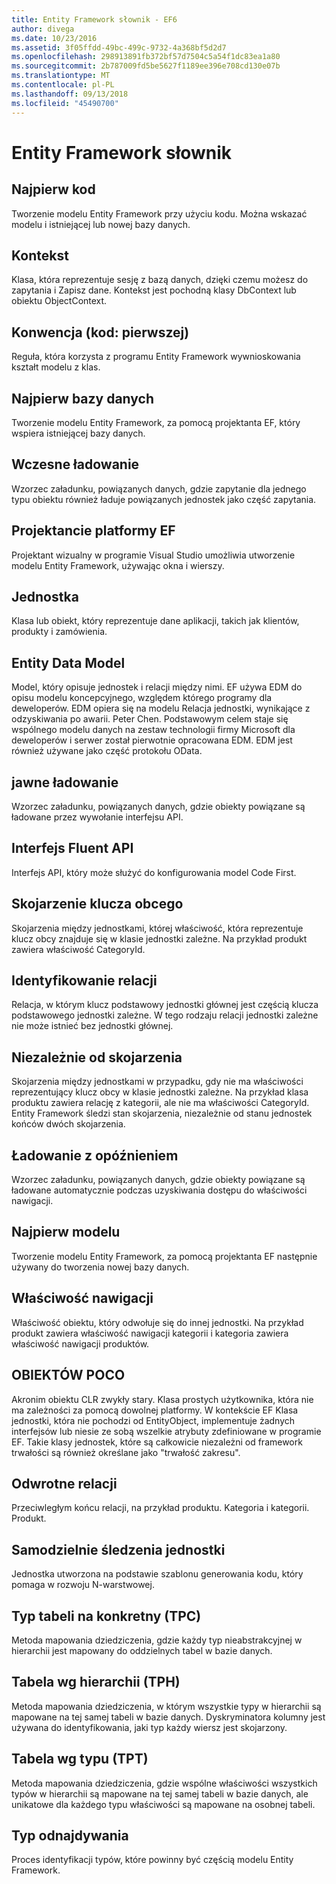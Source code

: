 ```yaml
---
title: Entity Framework słownik - EF6
author: divega
ms.date: 10/23/2016
ms.assetid: 3f05ffdd-49bc-499c-9732-4a368bf5d2d7
ms.openlocfilehash: 298913891fb372bf57d7504c5a54f1dc83ea1a80
ms.sourcegitcommit: 2b787009fd5be5627f1189ee396e708cd130e07b
ms.translationtype: MT
ms.contentlocale: pl-PL
ms.lasthandoff: 09/13/2018
ms.locfileid: "45490700"
---
```

# <a name="entity-framework-glossary"></a>Entity Framework słownik
## <a name="code-first"></a>Najpierw kod
Tworzenie modelu Entity Framework przy użyciu kodu. Można wskazać modelu i istniejącej lub nowej bazy danych.

## <a name="context"></a>Kontekst
Klasa, która reprezentuje sesję z bazą danych, dzięki czemu możesz do zapytania i Zapisz dane. Kontekst jest pochodną klasy DbContext lub obiektu ObjectContext.

## <a name="convention-code-first"></a>Konwencja (kod: pierwszej)
Reguła, która korzysta z programu Entity Framework wywnioskowania kształt modelu z klas.

## <a name="database-first"></a>Najpierw bazy danych
Tworzenie modelu Entity Framework, za pomocą projektanta EF, który wspiera istniejącej bazy danych.

## <a name="eager-loading"></a>Wczesne ładowanie
Wzorzec załadunku, powiązanych danych, gdzie zapytanie dla jednego typu obiektu również ładuje powiązanych jednostek jako część zapytania.

## <a name="ef-designer"></a>Projektancie platformy EF
Projektant wizualny w programie Visual Studio umożliwia utworzenie modelu Entity Framework, używając okna i wierszy.

## <a name="entity"></a>Jednostka
Klasa lub obiekt, który reprezentuje dane aplikacji, takich jak klientów, produkty i zamówienia.

## <a name="entity-data-model"></a>Entity Data Model
Model, który opisuje jednostek i relacji między nimi. EF używa EDM do opisu modelu koncepcyjnego, względem którego programy dla deweloperów. EDM opiera się na modelu Relacja jednostki, wynikające z odzyskiwania po awarii. Peter Chen. Podstawowym celem staje się wspólnego modelu danych na zestaw technologii firmy Microsoft dla deweloperów i serwer został pierwotnie opracowana EDM. EDM jest również używane jako część protokołu OData.

## <a name="explicit-loading"></a>jawne ładowanie
Wzorzec załadunku, powiązanych danych, gdzie obiekty powiązane są ładowane przez wywołanie interfejsu API.

## <a name="fluent-api"></a>Interfejs Fluent API
Interfejs API, który może służyć do konfigurowania model Code First.

## <a name="foreign-key-association"></a>Skojarzenie klucza obcego
Skojarzenia między jednostkami, której właściwość, która reprezentuje klucz obcy znajduje się w klasie jednostki zależne. Na przykład produkt zawiera właściwość CategoryId.

## <a name="identifying-relationship"></a>Identyfikowanie relacji
Relacja, w którym klucz podstawowy jednostki głównej jest częścią klucza podstawowego jednostki zależne. W tego rodzaju relacji jednostki zależne nie może istnieć bez jednostki głównej.

## <a name="independent-association"></a>Niezależnie od skojarzenia
Skojarzenia między jednostkami w przypadku, gdy nie ma właściwości reprezentujący klucz obcy w klasie jednostki zależne. Na przykład klasa produktu zawiera relację z kategorii, ale nie ma właściwości CategoryId. Entity Framework śledzi stan skojarzenia, niezależnie od stanu jednostek końców dwóch skojarzenia.

## <a name="lazy-loading"></a>Ładowanie z opóźnieniem
Wzorzec załadunku, powiązanych danych, gdzie obiekty powiązane są ładowane automatycznie podczas uzyskiwania dostępu do właściwości nawigacji.

## <a name="model-first"></a>Najpierw modelu
Tworzenie modelu Entity Framework, za pomocą projektanta EF następnie używany do tworzenia nowej bazy danych.

## <a name="navigation-property"></a>Właściwość nawigacji
Właściwość obiektu, który odwołuje się do innej jednostki. Na przykład produkt zawiera właściwość nawigacji kategorii i kategoria zawiera właściwość nawigacji produktów.

## <a name="poco"></a>OBIEKTÓW POCO
Akronim obiektu CLR zwykły stary. Klasa prostych użytkownika, która nie ma zależności za pomocą dowolnej platformy. W kontekście EF Klasa jednostki, która nie pochodzi od EntityObject, implementuje żadnych interfejsów lub niesie ze sobą wszelkie atrybuty zdefiniowane w programie EF. Takie klasy jednostek, które są całkowicie niezależni od framework trwałości są również określane jako "trwałość zakresu".  

## <a name="relationship-inverse"></a>Odwrotne relacji
Przeciwległym końcu relacji, na przykład produktu. Kategoria i kategorii. Produkt.

## <a name="self-tracking-entity"></a>Samodzielnie śledzenia jednostki
Jednostka utworzona na podstawie szablonu generowania kodu, który pomaga w rozwoju N-warstwowej.

## <a name="table-per-concrete-type-tpc"></a>Typ tabeli na konkretny (TPC)
Metoda mapowania dziedziczenia, gdzie każdy typ nieabstrakcyjnej w hierarchii jest mapowany do oddzielnych tabel w bazie danych.

## <a name="table-per-hierarchy-tph"></a>Tabela wg hierarchii (TPH)
Metoda mapowania dziedziczenia, w którym wszystkie typy w hierarchii są mapowane na tej samej tabeli w bazie danych. Dyskryminatora kolumny jest używana do identyfikowania, jaki typ każdy wiersz jest skojarzony.

## <a name="table-per-type-tpt"></a>Tabela wg typu (TPT)
Metoda mapowania dziedziczenia, gdzie wspólne właściwości wszystkich typów w hierarchii są mapowane na tej samej tabeli w bazie danych, ale unikatowe dla każdego typu właściwości są mapowane na osobnej tabeli.

## <a name="type-discovery"></a>Typ odnajdywania
Proces identyfikacji typów, które powinny być częścią modelu Entity Framework.
